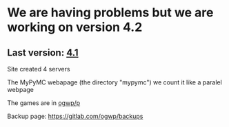# We are having problems but we are working on version 4.2

## Last version: [4.1](https://gitlab.com/ogwp/backups/raw/ogwp.github.io/1-15-2020.zip)

Site created 4 servers

The MyPyMC webapage (the directory "mypymc") we count it like a paralel webpage

The games are in [ogwp/p](https://github.com/ogwp/p)

Backup page: https://gitlab.com/ogwp/backups
